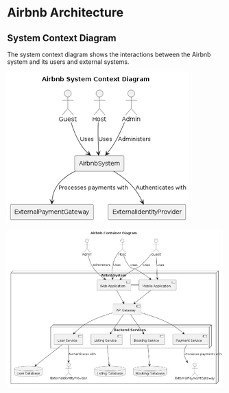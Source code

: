 # Airbnb Architecture

## System Context Diagram

The system context diagram shows the interactions between the Airbnb system and its users and external systems.

![System Context Diagram](Context.png)

![System Context Diagram](Container.png)
